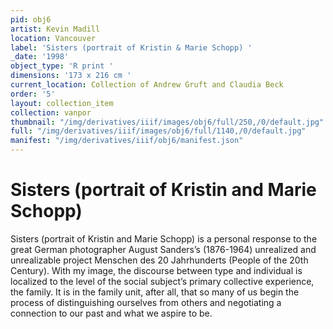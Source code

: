 ```yaml
---
pid: obj6
artist: Kevin Madill
location: Vancouver
label: 'Sisters (portrait of Kristin & Marie Schopp) '
_date: '1998'
object_type: 'R print '
dimensions: '173 x 216 cm '
current_location: Collection of Andrew Gruft and Claudia Beck
order: '5'
layout: collection_item
collection: vanpor
thumbnail: "/img/derivatives/iiif/images/obj6/full/250,/0/default.jpg"
full: "/img/derivatives/iiif/images/obj6/full/1140,/0/default.jpg"
manifest: "/img/derivatives/iiif/obj6/manifest.json"
---
```


# Sisters (portrait of Kristin and Marie Schopp)

Sisters (portrait of Kristin and Marie Schopp) is a personal response to the great German photographer August Sanders’s (1876-1964) unrealized and unrealizable project Menschen des 20 Jahrhunderts (People of the 20th Century). With my image, the discourse between type and individual is localized to the level of the social subject’s primary collective experience, the family. It is in the family unit, after all, that so many of us begin the process of distinguishing ourselves from others and negotiating a connection to our past and what we aspire to be. 
